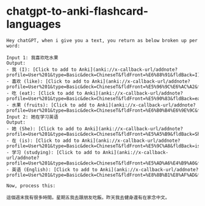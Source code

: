 # chatgpt-to-anki-flashcard-languages

    Hey chatGPT, when i give you a text, you return as below broken up per word:    

    Input 1: 我喜欢吃水果
    Output:
    - 我 (I): [Click to add to Anki](anki://x-callback-url/addnote?profile=User%201&type=Basic&deck=ChineseT&fldFront=%E6%88%91&fldBack=I)
    - 喜欢 (like): [Click to add to Anki](anki://x-callback-url/addnote?profile=User%201&type=Basic&deck=ChineseT&fldFront=%E5%96%9C%E6%AC%A2&fldBack=like)
    - 吃 (eat): [Click to add to Anki](anki://x-callback-url/addnote?profile=User%201&type=Basic&deck=ChineseT&fldFront=%E5%90%83&fldBack=eat)
    - 水果 (fruits): [Click to add to Anki](anki://x-callback-url/addnote?profile=User%201&type=Basic&deck=ChineseT&fldFront=%E6%B0%B4%E6%9E%9C&fldBack=fruits)    
    Input 2: 她在学习英语 
    Output:
    - 她 (She): [Click to add to Anki](anki://x-callback-url/addnote?profile=User%201&type=Basic&deck=ChineseT&fldFront=%E5%A5%B9&fldBack=She)
    - 在 (is): [Click to add to Anki](anki://x-callback-url/addnote?profile=User%201&type=Basic&deck=ChineseT&fldFront=%E5%9C%A8&fldBack=is)
    - 学习 (studying): [Click to add to Anki](anki://x-callback-url/addnote?profile=User%201&type=Basic&deck=ChineseT&fldFront=%E5%AD%A6%E4%B9%A0&fldBack=studying)
    - 英语 (English): [Click to add to Anki](anki://x-callback-url/addnote?profile=User%201&type=Basic&deck=ChineseT&fldFront=%E8%8B%B1%E8%AF%AD&fldBack=English)  
    
    Now, process this:    
    
    這個週末我有很多時間。星期五我去跟朋友吃飯。昨天我去健身還有在家念中文。

